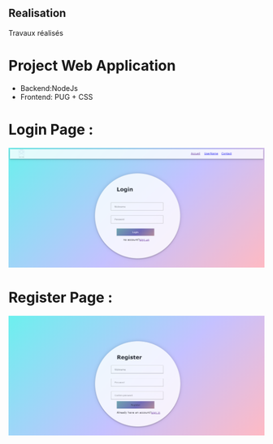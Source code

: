 ## Realisation
Travaux réalisés

# Project Web Application 

* Backend:NodeJs 
* Frontend: PUG + CSS

# Login Page :

![](TrocLogin.PNG)

# Register Page :

![](TrocRegisterr.PNG)
